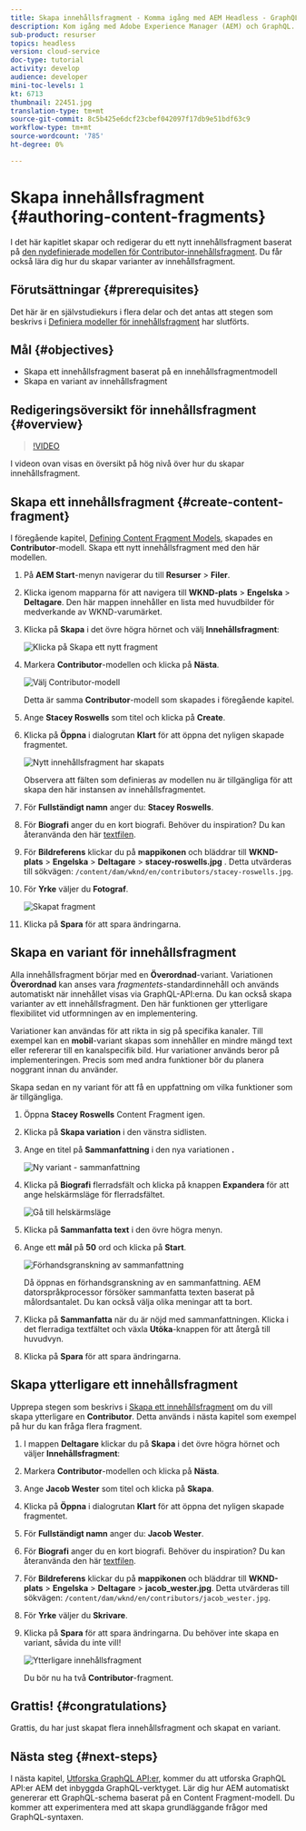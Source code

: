 ```yaml
---
title: Skapa innehållsfragment - Komma igång med AEM Headless - GraphQL
description: Kom igång med Adobe Experience Manager (AEM) och GraphQL. Skapa och redigera ett nytt innehållsfragment baserat på en modell för innehållsfragment. Lär dig hur du skapar varianter av innehållsfragment.
sub-product: resurser
topics: headless
version: cloud-service
doc-type: tutorial
activity: develop
audience: developer
mini-toc-levels: 1
kt: 6713
thumbnail: 22451.jpg
translation-type: tm+mt
source-git-commit: 8c5b425e6dcf23cbef042097f17db9e51bdf63c9
workflow-type: tm+mt
source-wordcount: '785'
ht-degree: 0%

---
```



# Skapa innehållsfragment {#authoring-content-fragments}

I det här kapitlet skapar och redigerar du ett nytt innehållsfragment baserat på [den nydefinierade modellen för Contributor-innehållsfragment](./content-fragment-models.md). Du får också lära dig hur du skapar varianter av innehållsfragment.

## Förutsättningar {#prerequisites}

Det här är en självstudiekurs i flera delar och det antas att stegen som beskrivs i [Definiera modeller för innehållsfragment](./content-fragment-models.md) har slutförts.

## Mål {#objectives}

* Skapa ett innehållsfragment baserat på en innehållsfragmentmodell
* Skapa en variant av innehållsfragment

## Redigeringsöversikt för innehållsfragment {#overview}

>[!VIDEO](https://video.tv.adobe.com/v/22451/?quality=12&learn=on)

I videon ovan visas en översikt på hög nivå över hur du skapar innehållsfragment.

## Skapa ett innehållsfragment {#create-content-fragment}

I föregående kapitel, [Defining Content Fragment Models](./content-fragment-models.md), skapades en **Contributor**-modell. Skapa ett nytt innehållsfragment med den här modellen.

1. På **AEM Start**-menyn navigerar du till **Resurser** > **Filer**.
1. Klicka igenom mapparna för att navigera till **WKND-plats** > **Engelska** > **Deltagare**. Den här mappen innehåller en lista med huvudbilder för medverkande av WKND-varumärket.

1. Klicka på **Skapa** i det övre högra hörnet och välj **Innehållsfragment**:

   ![Klicka på Skapa ett nytt fragment](assets/author-content-fragments/create-content-fragment-menu.png)

1. Markera **Contributor**-modellen och klicka på **Nästa**.

   ![Välj Contributor-modell](assets/author-content-fragments/select-contributor-model.png)

   Detta är samma **Contributor**-modell som skapades i föregående kapitel.

1. Ange **Stacey Roswells** som titel och klicka på **Create**.
1. Klicka på **Öppna** i dialogrutan **Klart** för att öppna det nyligen skapade fragmentet.

   ![Nytt innehållsfragment har skapats](assets/author-content-fragments/new-content-fragment.png)

   Observera att fälten som definieras av modellen nu är tillgängliga för att skapa den här instansen av innehållsfragmentet.

1. För **Fullständigt namn** anger du: **Stacey Roswells**.
1. För **Biografi** anger du en kort biografi. Behöver du inspiration? Du kan återanvända den här [textfilen](assets/author-content-fragments/stacey-roswells-bio.txt).
1. För **Bildreferens** klickar du på **mappikonen** och bläddrar till **WKND-plats** > **Engelska** > **Deltagare** > **stacey-roswells.jpg** . Detta utvärderas till sökvägen: `/content/dam/wknd/en/contributors/stacey-roswells.jpg`.
1. För **Yrke** väljer du **Fotograf**.

   ![Skapat fragment](assets/author-content-fragments/stacye-roswell-fragment-authored.png)

1. Klicka på **Spara** för att spara ändringarna.

## Skapa en variant för innehållsfragment

Alla innehållsfragment börjar med en **Överordnad**-variant. Variationen **Överordnad** kan anses vara *fragmentets*-standardinnehåll och används automatiskt när innehållet visas via GraphQL-API:erna. Du kan också skapa varianter av ett innehållsfragment. Den här funktionen ger ytterligare flexibilitet vid utformningen av en implementering.

Variationer kan användas för att rikta in sig på specifika kanaler. Till exempel kan en **mobil**-variant skapas som innehåller en mindre mängd text eller refererar till en kanalspecifik bild. Hur variationer används beror på implementeringen. Precis som med andra funktioner bör du planera noggrant innan du använder.

Skapa sedan en ny variant för att få en uppfattning om vilka funktioner som är tillgängliga.

1. Öppna **Stacey Roswells** Content Fragment igen.
1. Klicka på **Skapa variation** i den vänstra sidlisten.
1. Ange en titel på **Sammanfattning** i den nya variationen **.**

   ![Ny variant - sammanfattning](assets/author-content-fragments/new-variation-summary.png)

1. Klicka på **Biografi** flerradsfält och klicka på knappen **Expandera** för att ange helskärmsläge för flerradsfältet.

   ![Gå till helskärmsläge](assets/author-content-fragments/enter-full-screen-view.png)

1. Klicka på **Sammanfatta text** i den övre högra menyn.

1. Ange ett **mål** på **50** ord och klicka på **Start**.

   ![Förhandsgranskning av sammanfattning](assets/author-content-fragments/summarize-text-preview.png)

   Då öppnas en förhandsgranskning av en sammanfattning. AEM datorspråkprocessor försöker sammanfatta texten baserat på målordsantalet. Du kan också välja olika meningar att ta bort.

1. Klicka på **Sammanfatta** när du är nöjd med sammanfattningen. Klicka i det flerradiga textfältet och växla **Utöka**-knappen för att återgå till huvudvyn.

1. Klicka på **Spara** för att spara ändringarna.

## Skapa ytterligare ett innehållsfragment

Upprepa stegen som beskrivs i [Skapa ett innehållsfragment](#create-content-fragment) om du vill skapa ytterligare en **Contributor**. Detta används i nästa kapitel som exempel på hur du kan fråga flera fragment.

1. I mappen **Deltagare** klickar du på **Skapa** i det övre högra hörnet och väljer **Innehållsfragment**:
1. Markera **Contributor**-modellen och klicka på **Nästa**.
1. Ange **Jacob Wester** som titel och klicka på **Skapa**.
1. Klicka på **Öppna** i dialogrutan **Klart** för att öppna det nyligen skapade fragmentet.
1. För **Fullständigt namn** anger du: **Jacob Wester**.
1. För **Biografi** anger du en kort biografi. Behöver du inspiration? Du kan återanvända den här [textfilen](assets/author-content-fragments/jacob-wester.txt).
1. För **Bildreferens** klickar du på **mappikonen** och bläddrar till **WKND-plats** > **Engelska** > **Deltagare** > **jacob_wester.jpg**. Detta utvärderas till sökvägen: `/content/dam/wknd/en/contributors/jacob_wester.jpg`.
1. För **Yrke** väljer du **Skrivare**.
1. Klicka på **Spara** för att spara ändringarna. Du behöver inte skapa en variant, såvida du inte vill!

   ![Ytterligare innehållsfragment](assets/author-content-fragments/additional-content-fragment.png)

   Du bör nu ha två **Contributor**-fragment.

## Grattis! {#congratulations}

Grattis, du har just skapat flera innehållsfragment och skapat en variant.

## Nästa steg {#next-steps}

I nästa kapitel, [Utforska GraphQL API:er](explore-graphql-api.md), kommer du att utforska GraphQL API:er AEM det inbyggda GraphQL-verktyget. Lär dig hur AEM automatiskt genererar ett GraphQL-schema baserat på en Content Fragment-modell. Du kommer att experimentera med att skapa grundläggande frågor med GraphQL-syntaxen.